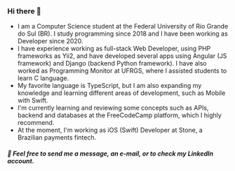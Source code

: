 ### Hi there 👋

 - I am a Computer Science student at the Federal University of Rio Grande do Sul (BR). I study programming since 2018 and I have been working as Developer since 2020.
 - I have experience working as full-stack Web Developer, using PHP frameworks as Yii2, and have developed several apps using Angular (JS framework) and Django (backend Python framework). I have also worked as Programming Monitor at UFRGS, where I assisted students to learn C language.
 - My favorite language is TypeScript, but I am also expanding my knowledge and learning different areas of development, such as Mobile with Swift.
 - I'm currently learning and reviewing some concepts such as APIs, backend and databases at the FreeCodeCamp platform, which I highly recommend.
 - At the moment, I'm working as iOS (Swift) Developer at Stone, a Brazilian payments fintech.

##### 💬 Feel free to send me a message, an e-mail, or to check my LinkedIn account.
